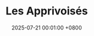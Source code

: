 ---
title:          "Les Apprivoisés"
date:           2025-07-21 00:01:00 +0800
selected:       false

order: 1
cover: /assets/images/artwork/wallpapers/tlp1.png
---